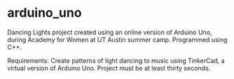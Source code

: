 # arduino_uno
Dancing Lights project created using an online version of Arduino Uno, during Academy for Women at UT Austin summer camp. Programmed using C++.
  
  
  Requirements: Create patterns of light dancing to music using TinkerCad, a virtual version of Arduino Uno.
  Project must be at least thirty seconds. 
  
  
